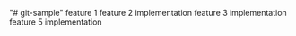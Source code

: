 "# git-sample" 
feature 1
feature 2 implementation
feature 3 implementation
feature 5 implementation

